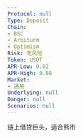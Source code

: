 ```yaml
---
Protocol: null
Type: Deposit
Chain:
- BSC
- Arbiturm
- Optimism
Risk: 无风险
Token: USDT
APR-Low: 0.02
APR-High: 0.08
Market:
- 通用
Underlying: null
Danger: null
Scenarios: null
---
```

链上借贷巨头，适合熊市